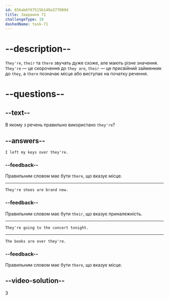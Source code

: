```yaml
---
id: 656ab6f67515b149a377009d
title: Завдання 71
challengeType: 19
dashedName: task-71
---
```


# --description--

`They're`, `their` та `there` звучать дуже схоже, але мають різне значення. `They're` — це скорочення до `they are`, `their` — це присвійний займенник до `they`, а `there` позначає місце або виступає на початку речення.

# --questions--

## --text--

В якому з речень правильно використано `they're`?

## --answers--

`I left my keys over they're.`

### --feedback--

Правильним словом має бути `there`, що вказує місце.

---

`They're shoes are brand new.`

### --feedback--

Правильним словом має бути `their`, що вказує приналежність.

---

`They're going to the concert tonight.`

---

`The books are over they're.`

### --feedback--

Правильним словом має бути `there`, що вказує місце.

## --video-solution--

3
